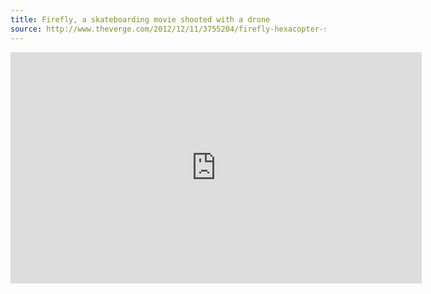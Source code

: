 ```yaml
---
title: Firefly, a skateboarding movie shooted with a drone
source: http://www.theverge.com/2012/12/11/3755204/firefly-hexacopter-skateboarding-video
---
```

<iframe src="http://player.vimeo.com/video/55094977?color=ffffff" width="658" height="370" frameborder="0" webkitAllowFullScreen mozallowfullscreen allowFullScreen></iframe>